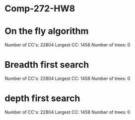 # Comp-272-HW8
# On the fly algorithm
Number of CC's: 22804
Largest CC: 1458
Number of trees: 0
# Breadth first search
Number of CC's: 22804
Largest CC: 1458
Number of trees: 0
# depth first search
Number of CC's: 22804
Largest CC: 1458
Number of trees: 0
